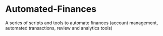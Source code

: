 # Automated-Finances
A series of scripts and tools to automate finances (account management, automated transactions, review and analytics tools)
